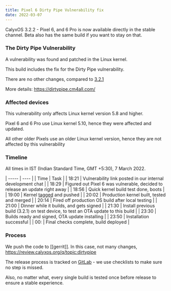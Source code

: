 ```yaml
---
title: Pixel 6 Dirty Pipe Vulnerability fix
date: 2022-03-07
---
```


CalyxOS 3.2.2 - Pixel 6, and 6 Pro is now available directly in the stable channel. Beta also has the same build if you want to stay on that.

### The Dirty Pipe Vulnerability

A vulnerability was found and patched in the Linux kernel.

This build includes the fix for the Dirty Pipe vulnerability.

There are no other changes, compared to [3.2.1](https://calyxos.org/news/2022/02/20/android-12-pixel-6-update/)

More details: <https://dirtypipe.cm4all.com/>

### Affected devices

This vulnerability only affects Linux kernel version 5.8 and higher.

Pixel 6 and 6 Pro use Linux kernel 5.10, hence they were affected and updated.

All other older Pixels use an older Linux kernel version, hence they are not affected by this vulnerability

### Timeline

All times in IST (Indian Standard Time, GMT +5:30), 7 March 2022.

| ----- | ---- |
| Time  | Task |
| 18:21 | Vulnerability link posted in our internal development chat |
| 18:29 | Figured out Pixel 6 was vulnerable, decided to release an update right away |
| 18:56 | Quick kernel build test done, boots |
| 19:00 | Kernel [tagged](https://gitlab.com/CalyxOS/kernel_manifest/-/commits/3.2.2-kernel) and pushed |
| 20:02 | Production kernel built, tested and merged |
| 20:14 | Fired off production OS build after local testing |
| 21:00 | Dinner while it builds, and gets signed |
| 21:30 | Install previous build (3.2.1) on test device, to test an OTA update to this build |
| 23:30 | Builds ready and signed, OTA update installing |
| 23:50 | Installation successful |
| 00: | Final checks complete, build deployed |

### Process

We push the code to [[gerrit]]. In this case, not many changes, <https://review.calyxos.org/q/topic:dirtypipe>

The release process is tracked on [GitLab](https://gitlab.com/CalyxOS/calyxos/-/issues/918) - we use checklists to make sure no step is missed.

Also, no matter what, every single build is tested once before release to ensure a stable experience.

